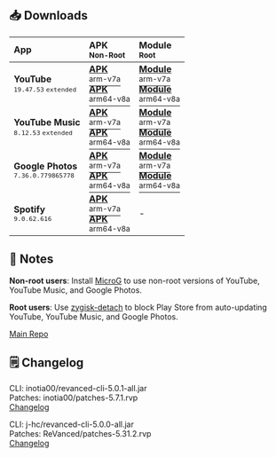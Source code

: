 ## 📥 Downloads
  
| App  | APK<br/><sup>Non-Root</sup> | Module<br/><sup>Root</sup> |  
| :--- | :-------------------------- | :------------------------- |  
| **YouTube**<br/><sup>`19.47.53` `extended`</sup> | [**APK**<br/><sup>arm-v7a</sup>](https://github.com/avisek/revanced-apps/releases/download/1/youtube-revanced-extended-v19.47.53-arm-v7a.apk)<br/>[**APK**<br/><sup>arm64-v8a</sup>](https://github.com/avisek/revanced-apps/releases/download/1/youtube-revanced-extended-v19.47.53-arm64-v8a.apk) | [**Module**<br/><sup>arm-v7a</sup>](https://github.com/avisek/revanced-apps/releases/download/1/youtube-revanced-extended-magisk-v19.47.53-arm-v7a.zip)<br/>[**Module**<br/><sup>arm64-v8a</sup>](https://github.com/avisek/revanced-apps/releases/download/1/youtube-revanced-extended-magisk-v19.47.53-arm64-v8a.zip) |  
| **YouTube Music**<br/><sup>`8.12.53` `extended`</sup> | [**APK**<br/><sup>arm-v7a</sup>](https://github.com/avisek/revanced-apps/releases/download/1/youtube-music-revanced-extended-v8.12.53-arm-v7a.apk)<br/>[**APK**<br/><sup>arm64-v8a</sup>](https://github.com/avisek/revanced-apps/releases/download/1/youtube-music-revanced-extended-v8.12.53-arm64-v8a.apk) | [**Module**<br/><sup>arm-v7a</sup>](https://github.com/avisek/revanced-apps/releases/download/1/youtube-music-revanced-extended-magisk-v8.12.53-arm-v7a.zip)<br/>[**Module**<br/><sup>arm64-v8a</sup>](https://github.com/avisek/revanced-apps/releases/download/1/youtube-music-revanced-extended-magisk-v8.12.53-arm64-v8a.zip) |  
| **Google Photos**<br/><sup>`7.36.0.779865778`</sup> | [**APK**<br/><sup>arm-v7a</sup>](https://github.com/avisek/revanced-apps/releases/download/1/google-photos-revanced-v7.36.0.779865778-arm-v7a.apk)<br/>[**APK**<br/><sup>arm64-v8a</sup>](https://github.com/avisek/revanced-apps/releases/download/1/google-photos-revanced-v7.36.0.779865778-arm64-v8a.apk) | [**Module**<br/><sup>arm-v7a</sup>](https://github.com/avisek/revanced-apps/releases/download/1/google-photos-revanced-magisk-v7.36.0.779865778-arm-v7a.zip)<br/>[**Module**<br/><sup>arm64-v8a</sup>](https://github.com/avisek/revanced-apps/releases/download/1/google-photos-revanced-magisk-v7.36.0.779865778-arm64-v8a.zip) |  
| **Spotify**<br/><sup>`9.0.62.616`</sup> | [**APK**<br/><sup>arm-v7a</sup>](https://github.com/avisek/revanced-apps/releases/download/1/spotify-revanced-v9.0.62.616-arm-v7a.apk)<br/>[**APK**<br/><sup>arm64-v8a</sup>](https://github.com/avisek/revanced-apps/releases/download/1/spotify-revanced-v9.0.62.616-arm64-v8a.apk) | - |  

## 📌 Notes
  
**Non-root users**: Install [MicroG](https://github.com/ReVanced/GmsCore/releases) to use non-root versions of YouTube, YouTube Music, and Google Photos.
  
**Root users**: Use [zygisk-detach](https://github.com/j-hc/zygisk-detach) to block Play Store from auto-updating YouTube, YouTube Music, and Google Photos.
  
[Main Repo](https://github.com/avisek/revanced-apps)  

## 🗒️ Changelog
  
CLI: inotia00/revanced-cli-5.0.1-all.jar  
Patches: inotia00/patches-5.7.1.rvp  
[Changelog](https://github.com/inotia00/revanced-patches/releases/tag/v5.7.1)

CLI: j-hc/revanced-cli-5.0.0-all.jar  
Patches: ReVanced/patches-5.31.2.rvp  
[Changelog](https://github.com/ReVanced/revanced-patches/releases/tag/v5.31.2)  
